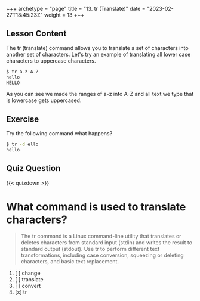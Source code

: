 +++
archetype = "page"
title = "13. tr (Translate)"
date = "2023-02-27T18:45:23Z"
weight = 13
+++

## Lesson Content

The tr (translate) command allows you to translate a set of characters into another set of characters. Let's try an example of translating all lower case characters to uppercase characters. 

```bash
$ tr a-z A-Z
hello
HELLO
```

As you can see we made the ranges of a-z into A-Z and all text we type that is lowercase gets uppercased. 

## Exercise

Try the following command what happens? 

```bash
$ tr -d ello
hello
```

## Quiz Question

{{< quizdown >}}

# What command is used to translate characters?

> The tr command is a Linux command-line utility that translates or deletes characters from standard input (stdin) and writes the result to standard output (stdout). Use tr to perform different text transformations, including case conversion, squeezing or deleting characters, and basic text replacement.

1. [ ] change
2. [ ] translate 
3. [ ] convert
4. [x] tr
